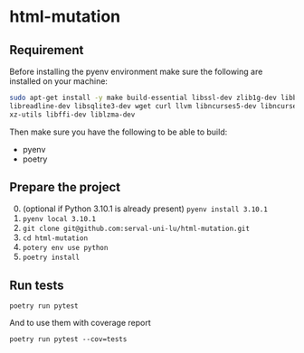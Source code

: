 # html-mutation

## Requirement

Before installing the pyenv environment make sure the following are installed on your machine:

```sh
sudo apt-get install -y make build-essential libssl-dev zlib1g-dev libbz2-dev \
libreadline-dev libsqlite3-dev wget curl llvm libncurses5-dev libncursesw5-dev \
xz-utils libffi-dev liblzma-dev
```

Then make sure you have the following to be able to build:

- pyenv
- poetry

## Prepare the project
0. (optional if Python 3.10.1 is already present) ```pyenv install 3.10.1```
1. ```pyenv local 3.10.1```
2. ```git clone git@github.com:serval-uni-lu/html-mutation.git```
3. ```cd html-mutation```
4. ```potery env use python```
5. ```poetry install```

## Run tests

```poetry run pytest```

And to use them with coverage report

```poetry run pytest --cov=tests```
